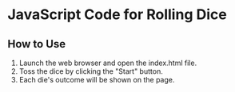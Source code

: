 # JavaScript Code for Rolling Dice
## How to Use
1. Launch the web browser and open the index.html file.
2. Toss the dice by clicking the "Start" button.
3. Each die's outcome will be shown on the page.
